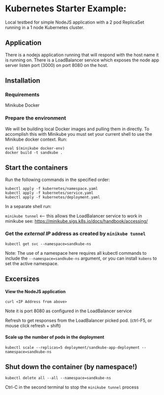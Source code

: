 # Kubernetes Starter Example:
Local testbed for simple NodeJS application with a 2 pod ReplicaSet running in a 1 node Kubernetes cluster.

## Application
There is a nodejs application running that will respond with the host name it is running on.
There is a LoadBalancer service which exposes the node app server listen port (3000) on port 8080 on the host.

## Installation

### Requirements
Minikube
Docker

### Prepare the environment
We will be building local Docker images and pulling them in directly.
To accomplish this with Minikube you must set your current shell to use the Minikube docker context.
Run:

```
eval $(minikube docker-env)
docker build -t sandkube .
```

## Start the containers
Run the following commands in the specified order:
```
kubectl apply -f kubernetes/namespace.yaml
kubectl apply -f kubernetes/service.yaml
kubectl apply -f kubernetes/deployment.yaml
```

In a separate shell run:

`minikube tunnel` <-- this allows the LoadBalancer service to work in minikube
see: https://minikube.sigs.k8s.io/docs/handbook/accessing/

### Get the _external IP_ address as created by `minikube tunnel`
```
kubectl get svc --namespace=sandkube-ns
```

Note: The use of a namespace here requires all kubectl commands to include the `--namespace=sandkube-ns` argument, or you can install `kubens` to set the active namespace.

## Excersizes

#### View the NodeJS application
```
curl <IP Address from above>
```
Note it is port 8080 as configured in the LoadBalancer service

Refresh to get responses from the LoadBalancer picked pod. (ctrl-F5, or mouse click refresh + shift)

#### Scale up the number of pods in the deployment

```
kubectl scale --replicas=5 deployment/sandkube-app-deployment --namespace=sandkube-ns
```


## Shut down the container (by namespace!)

```
kubectl delete all --all --namespace=sandkube-ns
```

Ctrl-C in the second terminal to stop the `minikube tunnel` process
